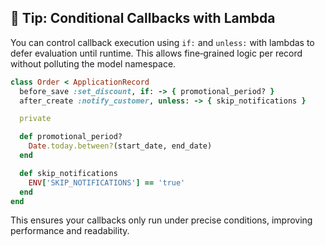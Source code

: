 ## 🔀 Tip: Conditional Callbacks with Lambda

You can control callback execution using `if:` and `unless:` with lambdas to defer evaluation until runtime. This allows fine‐grained logic per record without polluting the model namespace.

```ruby
class Order < ApplicationRecord
  before_save :set_discount, if: -> { promotional_period? }
  after_create :notify_customer, unless: -> { skip_notifications }

  private

  def promotional_period?
    Date.today.between?(start_date, end_date)
  end

  def skip_notifications
    ENV['SKIP_NOTIFICATIONS'] == 'true'
  end
end
```

This ensures your callbacks only run under precise conditions, improving performance and readability.